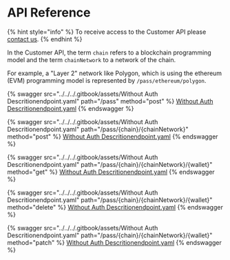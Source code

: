 # API Reference

{% hint style="info" %}
To receive access to the Customer API please [contact us](https://share.hsforms.com/1NvBk0zfyR3aWcMosBxJETQbzn0a).
{% endhint %}

In the Customer API, the term `chain` refers to a blockchain programming model and the term `chainNetwork` to a network of the chain.&#x20;

For example, a "Layer 2" network like Polygon, which is using the ethereum (EVM) programming model is represented by `/pass/ethereum/polygon`.



{% swagger src="../../../.gitbook/assets/Without Auth Descritionendpoint.yaml" path="/pass" method="post" %}
[Without Auth Descritionendpoint.yaml](<../../../.gitbook/assets/Without Auth Descritionendpoint.yaml>)
{% endswagger %}

{% swagger src="../../../.gitbook/assets/Without Auth Descritionendpoint.yaml" path="/pass/{chain}/{chainNetwork}" method="post" %}
[Without Auth Descritionendpoint.yaml](<../../../.gitbook/assets/Without Auth Descritionendpoint.yaml>)
{% endswagger %}

{% swagger src="../../../.gitbook/assets/Without Auth Descritionendpoint.yaml" path="/pass/{chain}/{chainNetwork}/{wallet}" method="get" %}
[Without Auth Descritionendpoint.yaml](<../../../.gitbook/assets/Without Auth Descritionendpoint.yaml>)
{% endswagger %}

{% swagger src="../../../.gitbook/assets/Without Auth Descritionendpoint.yaml" path="/pass/{chain}/{chainNetwork}/{wallet}" method="delete" %}
[Without Auth Descritionendpoint.yaml](<../../../.gitbook/assets/Without Auth Descritionendpoint.yaml>)
{% endswagger %}

{% swagger src="../../../.gitbook/assets/Without Auth Descritionendpoint.yaml" path="/pass/{chain}/{chainNetwork}/{wallet}" method="patch" %}
[Without Auth Descritionendpoint.yaml](<../../../.gitbook/assets/Without Auth Descritionendpoint.yaml>)
{% endswagger %}
